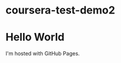 # coursera-test-demo2
<!DOCTYPE html>
<html>
<body>
<h1>Hello World</h1>
<p>I'm hosted with GitHub Pages.</p>
</body>
</html>
